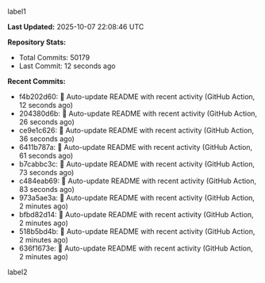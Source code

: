 
label1 
<!-- ACTIVITY_START -->
**Last Updated:** 2025-10-07 22:08:46 UTC

**Repository Stats:**
- Total Commits: 50179
- Last Commit: 12 seconds ago

**Recent Commits:**
- f4b202d60: 🤖 Auto-update README with recent activity (GitHub Action, 12 seconds ago)
- 204380d6b: 🤖 Auto-update README with recent activity (GitHub Action, 26 seconds ago)
- ce9e1c626: 🤖 Auto-update README with recent activity (GitHub Action, 36 seconds ago)
- 6411b787a: 🤖 Auto-update README with recent activity (GitHub Action, 61 seconds ago)
- b7cabbc3c: 🤖 Auto-update README with recent activity (GitHub Action, 73 seconds ago)
- c484eab69: 🤖 Auto-update README with recent activity (GitHub Action, 83 seconds ago)
- 973a5ae3a: 🤖 Auto-update README with recent activity (GitHub Action, 2 minutes ago)
- bfbd82d14: 🤖 Auto-update README with recent activity (GitHub Action, 2 minutes ago)
- 518b5bd4b: 🤖 Auto-update README with recent activity (GitHub Action, 2 minutes ago)
- 636f1673e: 🤖 Auto-update README with recent activity (GitHub Action, 2 minutes ago)
<!-- ACTIVITY_END -->

label2
